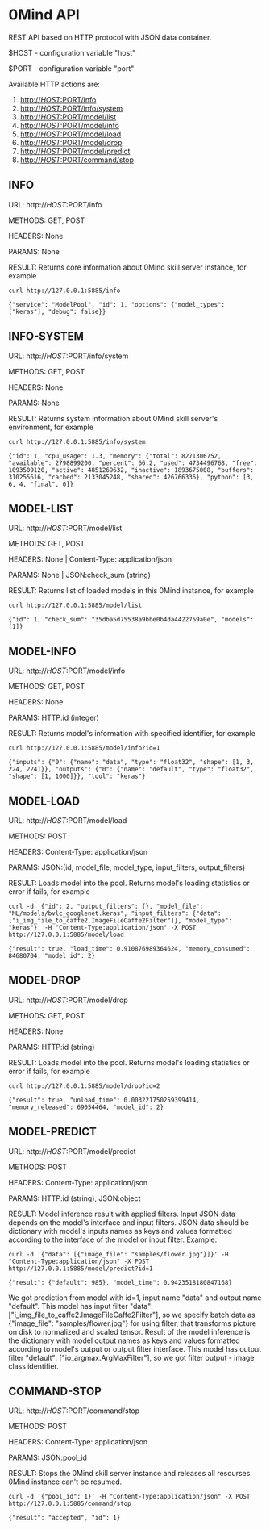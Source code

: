 # 0Mind API

REST API based on HTTP protocol with JSON data container.

$HOST - configuration variable "host"

$PORT - configuration variable "port"

Available HTTP actions are:

1. [http://$HOST:$PORT/info](#info)
1. [http://$HOST:$PORT/info/system](#info-system)
1. [http://$HOST:$PORT/model/list](#model-list)
1. [http://$HOST:$PORT/model/info](#model-info)
1. [http://$HOST:$PORT/model/load](#model-load)
1. [http://$HOST:$PORT/model/drop](#model-drop)
1. [http://$HOST:$PORT/model/predict](#model-predict)
1. [http://$HOST:$PORT/command/stop](#command-stop)

## INFO
URL: http://$HOST:$PORT/info

METHODS: GET, POST

HEADERS: None

PARAMS: None

RESULT: Returns core information about 0Mind skill server instance,
for example
```
curl http://127.0.0.1:5885/info

{"service": "ModelPool", "id": 1, "options": {"model_types": ["keras"], "debug": false}}
```

## INFO-SYSTEM
URL: http://$HOST:$PORT/info/system

METHODS: GET, POST

HEADERS: None

PARAMS: None

RESULT: Returns system information about 0Mind skill server's environment, for example
```
curl http://127.0.0.1:5885/info/system

{"id": 1, "cpu_usage": 1.3, "memory": {"total": 8271306752, "available": 2798899200, "percent": 66.2, "used": 4734496768, "free": 1093509120, "active": 4851269632, "inactive": 1893675008, "buffers": 310255616, "cached": 2133045248, "shared": 426766336}, "python": [3, 6, 4, "final", 0]}
```

## MODEL-LIST
URL: http://$HOST:$PORT/model/list

METHODS: GET, POST

HEADERS: None | Content-Type: application/json

PARAMS: None | JSON:check_sum (string)

RESULT: Returns list of loaded models in this 0Mind instance, for example
```
curl http://127.0.0.1:5885/model/list

{"id": 1, "check_sum": "35dba5d75538a9bbe0b4da4422759a0e", "models": [1]}
```

## MODEL-INFO
URL: http://$HOST:$PORT/model/info

METHODS: GET, POST

HEADERS: None

PARAMS: HTTP:id (integer)

RESULT: Returns model's information with specified identifier, for example
```
curl http://127.0.0.1:5885/model/info?id=1

{"inputs": {"0": {"name": "data", "type": "float32", "shape": [1, 3, 224, 224]}}, "outputs": {"0": {"name": "default", "type": "float32", "shape": [1, 1000]}}, "tool": "keras"}
```

## MODEL-LOAD
URL: http://$HOST:$PORT/model/load

METHODS: POST

HEADERS: Content-Type: application/json

PARAMS: JSON:(id, model_file, model_type, input_filters, output_filters)

RESULT: Loads model into the pool. Returns model's loading statistics or error if fails, for example
```
curl -d '{"id": 2, "output_filters": {}, "model_file": "ML/models/bvlc_googlenet.keras", "input_filters": {"data": ["i_img_file_to_caffe2.ImageFileCaffe2Filter"]}, "model_type": "keras"}' -H "Content-Type:application/json" -X POST http://127.0.0.1:5885/model/load

{"result": true, "load_time": 0.910876989364624, "memory_consumed": 84680704, "model_id": 2}
```

## MODEL-DROP
URL: http://$HOST:$PORT/model/drop

METHODS: GET, POST

HEADERS: None

PARAMS: HTTP:id (string)

RESULT: Loads model into the pool. Returns model's loading statistics or error if fails, for example
```
curl http://127.0.0.1:5885/model/drop?id=2

{"result": true, "unload_time": 0.003221750259399414, "memory_released": 69054464, "model_id": 2}
```

## MODEL-PREDICT
URL: http://$HOST:$PORT/model/predict

METHODS: POST

HEADERS: Content-Type: application/json

PARAMS: HTTP:id (string), JSON:object

RESULT: Model inference result with applied filters. Input JSON data depends on the model's interface and input filters.
JSON data should be dictionary with model's inputs names as keys and values formatted according to the interface of the model or input filter.
Example:
```
curl -d '{"data": [{"image_file": "samples/flower.jpg"}]}' -H "Content-Type:application/json" -X POST http://127.0.0.1:5885/model/predict?id=1

{"result": {"default": 985}, "model_time": 0.9423518180847168}
```
We got prediction from model with id=1, input name "data" and output name "default". This model has input filter "data": \["i_img_file_to_caffe2.ImageFileCaffe2Filter"\],
so we specify batch data as {"image_file": "samples/flower.jpg"} for using filter, that transforms picture on disk to normalized and scaled tensor.
Result of the model inference is the dictionary with model output names as keys and values formatted according to model's output or output filter interface.
This model has output filter "default": \["io_argmax.ArgMaxFilter"\], so we got filter output - image class identifier.

## COMMAND-STOP
URL: http://$HOST:$PORT/command/stop

METHODS: POST

HEADERS: Content-Type: application/json

PARAMS: JSON:pool_id

RESULT: Stops the 0Mind skill server instance and releases all resourses. 0Mind instance can't be resumed.
```
curl -d '{"pool_id": 1}' -H "Content-Type:application/json" -X POST http://127.0.0.1:5885/command/stop

{"result": "accepted", "id": 1}
```